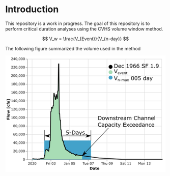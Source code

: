 # Introduction

This repository is a work in progress.  The goal of this repository is to perform critical duration analyses using the CVHS volume window method.  

$$
V_w = \frac{V_{Event}}{V_{n-day}}
$$

The following figure summarized the volume used in the method

![](images\Volume_window_Diagram.png)
